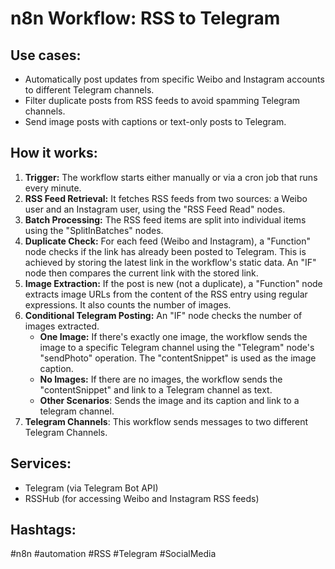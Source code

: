 # n8n Workflow: RSS to Telegram

## Use cases:

- Automatically post updates from specific Weibo and Instagram accounts to different Telegram channels.
- Filter duplicate posts from RSS feeds to avoid spamming Telegram channels.
- Send image posts with captions or text-only posts to Telegram.

## How it works:

1.  **Trigger:** The workflow starts either manually or via a cron job that runs every minute.
2.  **RSS Feed Retrieval:** It fetches RSS feeds from two sources: a Weibo user and an Instagram user, using the "RSS Feed Read" nodes.
3.  **Batch Processing:** The RSS feed items are split into individual items using the "SplitInBatches" nodes.
4.  **Duplicate Check:**  For each feed (Weibo and Instagram), a "Function" node checks if the link has already been posted to Telegram. This is achieved by storing the latest link in the workflow's static data. An "IF" node then compares the current link with the stored link.
5.  **Image Extraction:** If the post is new (not a duplicate), a "Function" node extracts image URLs from the content of the RSS entry using regular expressions. It also counts the number of images.
6.  **Conditional Telegram Posting:** An "IF" node checks the number of images extracted.
    *   **One Image:** If there's exactly one image, the workflow sends the image to a specific Telegram channel using the "Telegram" node's "sendPhoto" operation. The "contentSnippet" is used as the image caption.
    *   **No Images:** If there are no images, the workflow sends the "contentSnippet" and link to a Telegram channel as text.
    *   **Other Scenarios**: Sends the image and its caption and link to a telegram channel.
7.  **Telegram Channels**: This workflow sends messages to two different Telegram Channels.

## Services:

-   Telegram (via Telegram Bot API)
-   RSSHub (for accessing Weibo and Instagram RSS feeds)

## Hashtags:

#n8n #automation #RSS #Telegram #SocialMedia
